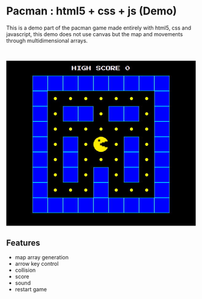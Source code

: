 # Pacman : html5 + css + js (Demo)

This is a demo part of the pacman game made entirely with html5, css and javascript, this demo does not use canvas but the map and movements through multidimensional arrays.

</br>

![readme](./readme.jpg)

## Features

- map array generation
- arrow key control
- collision
- score
- sound
- restart game
